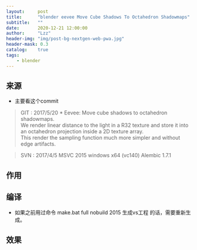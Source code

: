 ```yaml
---
layout:     post
title:      "blender eevee Move Cube Shadows To Octahedron Shadowmaps"
subtitle:   ""
date:       2020-12-21 12:00:00
author:     "Lzz"
header-img: "img/post-bg-nextgen-web-pwa.jpg"
header-mask: 0.3
catalog:    true
tags:
    - blender
---
```


## 来源

- 主要看这个commit

> GIT : 2017/5/20  * Eevee: Move cube shadows to octahedron shadowmaps.  <br> 
We render linear distance to the light in a R32 texture and store it into an octahedron projection inside a 2D texture array.  <br> 
This render the sampling function much more simpler and without edge artifacts. <br>  

> SVN : 2017/4/5  MSVC 2015 windows x64 (vc140) Alembic 1.7.1



## 作用 




## 编译

- 如果之前用过命令 make.bat full nobuild 2015 生成vs工程 的话，需要重新生成。


## 效果



